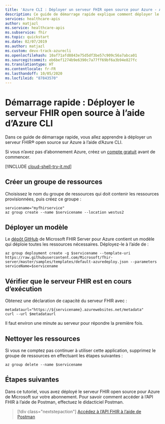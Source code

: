 ```yaml
---
title: 'Azure CLI : Déployer un serveur FHIR open source pour Azure - API Azure pour Azure'
description: Ce guide de démarrage rapide explique comment déployer le serveur FHIR open source pour Azure de Microsoft.
services: healthcare-apis
author: matjazl
ms.service: healthcare-apis
ms.subservice: fhir
ms.topic: quickstart
ms.date: 02/07/2019
ms.author: matjazl
ms.custom: devx-track-azurecli
ms.openlocfilehash: 10af71afd8843e75d5df3be57c909c56a7abca01
ms.sourcegitcommit: eb6bef1274b9e6390c7a77ff69bf6a3b94e827fc
ms.translationtype: HT
ms.contentlocale: fr-FR
ms.lasthandoff: 10/05/2020
ms.locfileid: "87843570"
---
```

# <a name="quickstart-deploy-open-source-fhir-server-using-azure-cli"></a>Démarrage rapide : Déployer le serveur FHIR open source à l’aide d’Azure CLI

Dans ce guide de démarrage rapide, vous allez apprendre à déployer un serveur FHIR&reg; open source sur Azure à l’aide d’Azure CLI.

Si vous n’avez pas d’abonnement Azure, créez un [compte gratuit](https://azure.microsoft.com/free/?WT.mc_id=A261C142F) avant de commencer.

[!INCLUDE [cloud-shell-try-it.md](../../includes/cloud-shell-try-it.md)]

## <a name="create-resource-group"></a>Créer un groupe de ressources

Choisissez le nom du groupe de ressources qui doit contenir les ressources provisionnées, puis créez ce groupe :

```azurecli-interactive
servicename="myfhirservice"
az group create --name $servicename --location westus2
```

## <a name="deploy-template"></a>Déployer un modèle

Le [dépôt GitHub](https://github.com/Microsoft/fhir-server) de Microsoft FHIR Server pour Azure contient un modèle qui déploie toutes les ressources nécessaires. Déployez-le à l’aide de :

```azurecli-interactive
az group deployment create -g $servicename --template-uri https://raw.githubusercontent.com/Microsoft/fhir-server/master/samples/templates/default-azuredeploy.json --parameters serviceName=$servicename
```

## <a name="verify-fhir-server-is-running"></a>Vérifier que le serveur FHIR est en cours d’exécution

Obtenez une déclaration de capacité du serveur FHIR avec :

```azurecli-interactive
metadataurl="https://${servicename}.azurewebsites.net/metadata"
curl --url $metadataurl
```

Il faut environ une minute au serveur pour répondre la première fois.

## <a name="clean-up-resources"></a>Nettoyer les ressources

Si vous ne comptez pas continuer à utiliser cette application, supprimez le groupe de ressources en effectuant les étapes suivantes :

```azurecli-interactive
az group delete --name $servicename
```

## <a name="next-steps"></a>Étapes suivantes

Dans ce tutoriel, vous avez déployé le serveur FHIR open source pour Azure de Microsoft sur votre abonnement. Pour savoir comment accéder à l’API FHIR à l’aide de Postman, effectuez le didacticiel Postman.
 
>[!div class="nextstepaction"]
>[Accédez à l’API FHIR à l’aide de Postman](access-fhir-postman-tutorial.md)
